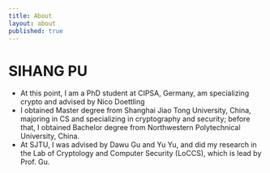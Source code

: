 ```yaml
---
title: About
layout: about
published: true
---
```

# SIHANG PU
  - At this point, I am a PhD student at CIPSA, Germany, am specializing crypto and advised by Nico Doettling 
  - I obtained Master degree from Shanghai Jiao Tong University, China, majoring in CS and specializing in cryptography and security; before that, I obtained Bachelor degree from Northwestern Polytechnical University, China.
  - At SJTU, I was advised by Dawu Gu and Yu Yu, and did my research in the Lab of Cryptology and Computer Security (LoCCS), which is lead by Prof. Gu.
